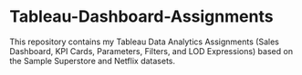# Tableau-Dashboard-Assignments
This repository contains my Tableau Data Analytics Assignments (Sales Dashboard, KPI Cards, Parameters, Filters, and LOD Expressions) based on the Sample Superstore and Netflix datasets.
